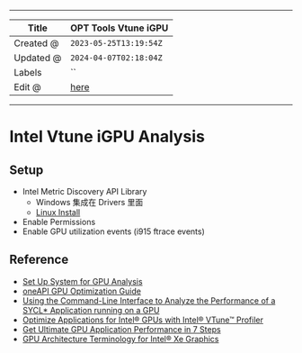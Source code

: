 -----

| Title     | OPT Tools Vtune iGPU                             |
| --------- | ------------------------------------------------ |
| Created @ | `2023-05-25T13:19:54Z`                           |
| Updated @ | `2024-04-07T02:18:04Z`                           |
| Labels    | \`\`                                             |
| Edit @    | [here](https://github.com/junxnone/opt/issues/9) |

-----

# Intel Vtune iGPU Analysis

## Setup

  - Intel Metric Discovery API Library
      - Windows 集成在 Drivers 里面
      - [Linux Install](https://github.com/intel/metrics-discovery)
  - Enable Permissions
  - Enable GPU utilization events (i915 ftrace events)

## Reference

  - [Set Up System for GPU
    Analysis](https://www.intel.com/content/www/us/en/docs/vtune-profiler/user-guide/2023-0/set-up-system-for-gpu-analysis.html)
  - [oneAPI GPU Optimization
    Guide](https://www.intel.com/content/www/us/en/docs/oneapi/optimization-guide-gpu/2023-0/overview.html)
  - [Using the Command-Line Interface to Analyze the Performance of a
    SYCL\* Application running on a
    GPU](https://www.intel.com/content/www/us/en/docs/vtune-profiler/cookbook/2023-1/profiling-gpu-from-cli.html)
  - [Optimize Applications for Intel® GPUs with Intel® VTune™
    Profiler](https://www.intel.com/content/www/us/en/developer/articles/technical/optimize-applications-for-intel-gpus-with-intel-vtune-profiler.html)
  - [Get Ultimate GPU Application Performance in 7
    Steps](https://www.intel.com/content/www/us/en/developer/articles/technical/get-ultimate-gpu-performance-in-7-steps-with-vtune.html)
  - [GPU Architecture Terminology for Intel® Xe
    Graphics](https://www.intel.com/content/www/us/en/developer/articles/technical/gpu-terminology-for-intel-xe.html)
